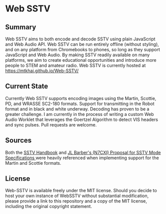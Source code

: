 # Web SSTV
## Summary
Web SSTV aims to both encode and decode SSTV using plain JavaScript and Web Audio API. Web SSTV can be run entirely offline (without styling), and on any platform from Chromebooks to phones, so long as they support JavaScript and Web Audio. By making SSTV readily available on many platforms, we aim to create educational opportunities and introduce more people to STEM and amateur radio. Web SSTV is currently hosted at https://mtkhai.github.io/Web-SSTV/
## Current State
Currently Web SSTV supports encoding images using the Martin, Scottie, PD, and WRASSE SC2-180 formats. Support for transmitting in the Robot format and in black and white underway. Decoding has proven to be a greater challenge. I am currently in the process of writing a custom Web Audio Worklet that leverages the Goertzel Algorithm to detect VIS headers and sync pulses. Pull requests are welcome.
## Sources
Both the [SSTV Handbook](https://www.sstv-handbook.com/) and [JL Barber's (N7CXI) Proposal for SSTV Mode Specifications ](http://www.barberdsp.com/downloads/Dayton%20Paper.pdf) were heavily referenced when implementing support for the Martin and Scottie formats.
## License
Web-SSTV is available freely under the MIT license. Should you decide to host your own instance of WebSSTV without substantial modification, please provide a link to this repository and a copy of the MIT license, including the original copyright statement.